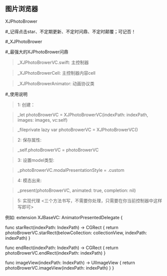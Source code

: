 
## 图片浏览器
XJPhotoBrower 

#_记得点击star、不定期更新、不定时问鼎、不定时颠覆；可记否！

#_XJPhotoBrower

#_最强大的XJPhotoBrower问鼎

> _XJPhotoBrowerVC.swift: 主控制器

> _XJPhotoBrowerCell: 主控制器内容cell

> _XJPhotoBrowerAnimator: 动画协议类

#_使用说明

> 1: 创建：

>_let photoBrowerVC = XJPhotoBrowerVC(indexPath: indexPath, images: images, vc:self)

>_fileprivate lazy var photoBrowerVC = XJPhotoBrowerVC()

> 2: 保存属性:  

>_self.photoBrowerVC = photoBrowerVC

> 3: 设置model类型:

>_photoBrowerVC.modalPresentationStyle = .custom

> 4: 模态出来:

>_present(photoBrowerVC, animated: true, completion: nil)

> 5: 实现代理 <三个方法书写，不需要你处理，只需要在你当前控制器中这样写即可>

例如:
extension XJBaseVC: AnimatorPresentedDelegate {


func starRect(indexPath: IndexPath) -> CGRect {
return photoBrowerVC.starRect(belowCollection: collectionView, indexPath: indexPath)
}

func endRect(indexPath: IndexPath) -> CGRect {
return photoBrowerVC.endRect(indexPath: indexPath)
}

func imageView(indexPath: IndexPath) -> UIImageView {
return photoBrowerVC.imageView(indexPath: indexPath)
}
}

